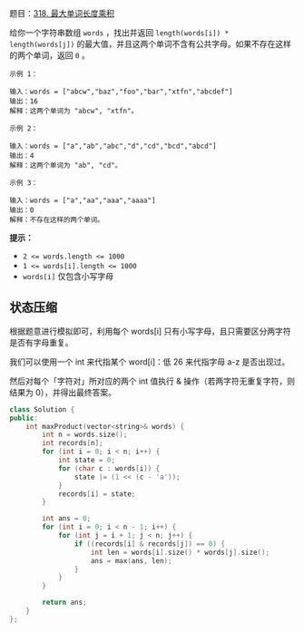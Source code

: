题目：[318. 最大单词长度乘积](https://leetcode.cn/problems/maximum-product-of-word-lengths/)

给你一个字符串数组 `words` ，找出并返回 `length(words[i]) * length(words[j])` 的最大值，并且这两个单词不含有公共字母。如果不存在这样的两个单词，返回 `0` 。

```
示例 1：

输入：words = ["abcw","baz","foo","bar","xtfn","abcdef"]
输出：16 
解释：这两个单词为 "abcw", "xtfn"。

示例 2：

输入：words = ["a","ab","abc","d","cd","bcd","abcd"]
输出：4 
解释：这两个单词为 "ab", "cd"。

示例 3：

输入：words = ["a","aa","aaa","aaaa"]
输出：0 
解释：不存在这样的两个单词。

```

**提示：**

- `2 <= words.length <= 1000`
- `1 <= words[i].length <= 1000`
- `words[i]` 仅包含小写字母

## 状态压缩

根据题意进行模拟即可，利用每个 words[i] 只有小写字母，且只需要区分两字符是否有字母重复。

我们可以使用一个 int 来代指某个 word[i]：低 26 来代指字母 a-z 是否出现过。

然后对每个「字符对」所对应的两个 int 值执行 & 操作（若两字符无重复字符，则结果为 0），并得出最终答案。

```cpp
class Solution {
public:
    int maxProduct(vector<string>& words) {
        int n = words.size();
        int records[n];
        for (int i = 0; i < n; i++) {
            int state = 0;
            for (char c : words[i]) {
                state |= (1 << (c - 'a'));
            }
            records[i] = state;
        }

        int ans = 0;
        for (int i = 0; i < n - 1; i++) {
            for (int j = i + 1; j < n; j++) {
                if ((records[i] & records[j]) == 0) {
                    int len = words[i].size() * words[j].size();
                    ans = max(ans, len);
                }
            }
        }

        return ans;
    }
};
```
